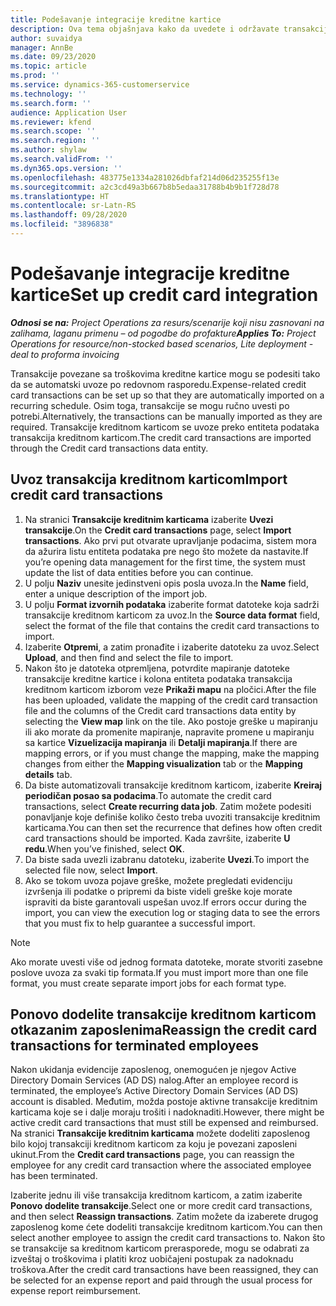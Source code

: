 ```yaml
---
title: Podešavanje integracije kreditne kartice
description: Ova tema objašnjava kako da uvedete i održavate transakcije kreditne kartice povezane sa troškovima.
author: suvaidya
manager: AnnBe
ms.date: 09/23/2020
ms.topic: article
ms.prod: ''
ms.service: dynamics-365-customerservice
ms.technology: ''
ms.search.form: ''
audience: Application User
ms.reviewer: kfend
ms.search.scope: ''
ms.search.region: ''
ms.author: shylaw
ms.search.validFrom: ''
ms.dyn365.ops.version: ''
ms.openlocfilehash: 483775e1334a281026dbfaf214d06d235255f13e
ms.sourcegitcommit: a2c3cd49a3b667b8b5edaa31788b4b9b1f728d78
ms.translationtype: HT
ms.contentlocale: sr-Latn-RS
ms.lasthandoff: 09/28/2020
ms.locfileid: "3896838"
---
```

# <a name="set-up-credit-card-integration"></a><span data-ttu-id="abaf6-103">Podešavanje integracije kreditne kartice</span><span class="sxs-lookup"><span data-stu-id="abaf6-103">Set up credit card integration</span></span>

<span data-ttu-id="abaf6-104">_**Odnosi se na:** Project Operations za resurs/scenarije koji nisu zasnovani na zalihama, laganu primenu – od pogodbe do profakture_</span><span class="sxs-lookup"><span data-stu-id="abaf6-104">_**Applies To:** Project Operations for resource/non-stocked based scenarios, Lite deployment - deal to proforma invoicing_</span></span>

<span data-ttu-id="abaf6-105">Transakcije povezane sa troškovima kreditne kartice mogu se podesiti tako da se automatski uvoze po redovnom rasporedu.</span><span class="sxs-lookup"><span data-stu-id="abaf6-105">Expense-related credit card transactions can be set up so that they are automatically imported on a recurring schedule.</span></span> <span data-ttu-id="abaf6-106">Osim toga, transakcije se mogu ručno uvesti po potrebi.</span><span class="sxs-lookup"><span data-stu-id="abaf6-106">Alternatively, the transactions can be manually imported as they are required.</span></span> <span data-ttu-id="abaf6-107">Transakcije kreditnom karticom se uvoze preko entiteta podataka transakcija kreditnom karticom.</span><span class="sxs-lookup"><span data-stu-id="abaf6-107">The credit card transactions are imported through the Credit card transactions data entity.</span></span>

## <a name="import-credit-card-transactions"></a><span data-ttu-id="abaf6-108">Uvoz transakcija kreditnom karticom</span><span class="sxs-lookup"><span data-stu-id="abaf6-108">Import credit card transactions</span></span>

1. <span data-ttu-id="abaf6-109">Na stranici **Transakcije kreditnim karticama** izaberite **Uvezi transakcije**.</span><span class="sxs-lookup"><span data-stu-id="abaf6-109">On the **Credit card transactions** page, select **Import transactions**.</span></span> <span data-ttu-id="abaf6-110">Ako prvi put otvarate upravljanje podacima, sistem mora da ažurira listu entiteta podataka pre nego što možete da nastavite.</span><span class="sxs-lookup"><span data-stu-id="abaf6-110">If you’re opening data management for the first time, the system must update the list of data entities before you can continue.</span></span>
2. <span data-ttu-id="abaf6-111">U polju **Naziv** unesite jedinstveni opis posla uvoza.</span><span class="sxs-lookup"><span data-stu-id="abaf6-111">In the **Name** field, enter a unique description of the import job.</span></span>
3. <span data-ttu-id="abaf6-112">U polju **Format izvornih podataka** izaberite format datoteke koja sadrži transakcije kreditnom karticom za uvoz.</span><span class="sxs-lookup"><span data-stu-id="abaf6-112">In the **Source data format** field, select the format of the file that contains the credit card transactions to import.</span></span>
4. <span data-ttu-id="abaf6-113">Izaberite **Otpremi**, a zatim pronađite i izaberite datoteku za uvoz.</span><span class="sxs-lookup"><span data-stu-id="abaf6-113">Select **Upload**, and then find and select the file to import.</span></span>
5. <span data-ttu-id="abaf6-114">Nakon što je datoteka otpremljena, potvrdite mapiranje datoteke transakcije kreditne kartice i kolona entiteta podataka transakcija kreditnom karticom izborom veze **Prikaži mapu** na pločici.</span><span class="sxs-lookup"><span data-stu-id="abaf6-114">After the file has been uploaded, validate the mapping of the credit card transaction file and the columns of the Credit card transactions data entity by selecting the **View map** link on the tile.</span></span> <span data-ttu-id="abaf6-115">Ako postoje greške u mapiranju ili ako morate da promenite mapiranje, napravite promene u mapiranju sa kartice **Vizuelizacija mapiranja** ili **Detalji mapiranja**.</span><span class="sxs-lookup"><span data-stu-id="abaf6-115">If there are mapping errors, or if you must change the mapping, make the mapping changes from either the **Mapping visualization** tab or the **Mapping details** tab.</span></span>
6. <span data-ttu-id="abaf6-116">Da biste automatizovali transakcije kreditnom karticom, izaberite **Kreiraj periodičan posao sa podacima**.</span><span class="sxs-lookup"><span data-stu-id="abaf6-116">To automate the credit card transactions, select **Create recurring data job**.</span></span> <span data-ttu-id="abaf6-117">Zatim možete podesiti ponavljanje koje definiše koliko često treba uvoziti transakcije kreditnim karticama.</span><span class="sxs-lookup"><span data-stu-id="abaf6-117">You can then set the recurrence that defines how often credit card transactions should be imported.</span></span> <span data-ttu-id="abaf6-118">Kada završite, izaberite **U redu**.</span><span class="sxs-lookup"><span data-stu-id="abaf6-118">When you’ve finished, select **OK**.</span></span>
7. <span data-ttu-id="abaf6-119">Da biste sada uvezli izabranu datoteku, izaberite **Uvezi**.</span><span class="sxs-lookup"><span data-stu-id="abaf6-119">To import the selected file now, select **Import**.</span></span>
8. <span data-ttu-id="abaf6-120">Ako se tokom uvoza pojave greške, možete pregledati evidenciju izvršenja ili podatke o pripremi da biste videli greške koje morate ispraviti da biste garantovali uspešan uvoz.</span><span class="sxs-lookup"><span data-stu-id="abaf6-120">If errors occur during the import, you can view the execution log or staging data to see the errors that you must fix to help guarantee a successful import.</span></span>

> [!NOTE]
> <span data-ttu-id="abaf6-121">Ako morate uvesti više od jednog formata datoteke, morate stvoriti zasebne poslove uvoza za svaki tip formata.</span><span class="sxs-lookup"><span data-stu-id="abaf6-121">If you must import more than one file format, you must create separate import jobs for each format type.</span></span>

## <a name="reassign-the-credit-card-transactions-for-terminated-employees"></a><span data-ttu-id="abaf6-122">Ponovo dodelite transakcije kreditnom karticom otkazanim zaposlenima</span><span class="sxs-lookup"><span data-stu-id="abaf6-122">Reassign the credit card transactions for terminated employees</span></span>

<span data-ttu-id="abaf6-123">Nakon ukidanja evidencije zaposlenog, onemogućen je njegov Active Directory Domain Services (AD DS) nalog.</span><span class="sxs-lookup"><span data-stu-id="abaf6-123">After an employee record is terminated, the employee’s Active Directory Domain Services (AD DS) account is disabled.</span></span> <span data-ttu-id="abaf6-124">Međutim, možda postoje aktivne transakcije kreditnim karticama koje se i dalje moraju trošiti i nadoknaditi.</span><span class="sxs-lookup"><span data-stu-id="abaf6-124">However, there might be active credit card transactions that must still be expensed and reimbursed.</span></span> <span data-ttu-id="abaf6-125">Na stranici **Transakcije kreditnim karticama** možete dodeliti zaposlenog bilo kojoj transakciji kreditnom karticom za koju je povezani zaposleni ukinut.</span><span class="sxs-lookup"><span data-stu-id="abaf6-125">From the **Credit card transactions** page, you can reassign the employee for any credit card transaction where the associated employee has been terminated.</span></span>

<span data-ttu-id="abaf6-126">Izaberite jednu ili više transakcija kreditnom karticom, a zatim izaberite **Ponovo dodelite transakcije**.</span><span class="sxs-lookup"><span data-stu-id="abaf6-126">Select one or more credit card transactions, and then select **Reassign transactions**.</span></span> <span data-ttu-id="abaf6-127">Zatim možete da izaberete drugog zaposlenog kome ćete dodeliti transakcije kreditnom karticom.</span><span class="sxs-lookup"><span data-stu-id="abaf6-127">You can then select another employee to assign the credit card transactions to.</span></span> <span data-ttu-id="abaf6-128">Nakon što se transakcije sa kreditnom karticom prerasporede, mogu se odabrati za izveštaj o troškovima i platiti kroz uobičajeni postupak za nadoknadu troškova.</span><span class="sxs-lookup"><span data-stu-id="abaf6-128">After the credit card transactions have been reassigned, they can be selected for an expense report and paid through the usual process for expense report reimbursement.</span></span>
